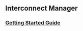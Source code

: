<!--
SPDX-FileCopyrightText: (C) 2024 Intel Corporation
SPDX-License-Identifier: Apache-2.0
-->
## Interconnect Manager

### [Getting Started Guide ](docs/getting_started_virtual_edge_nodes.md)

